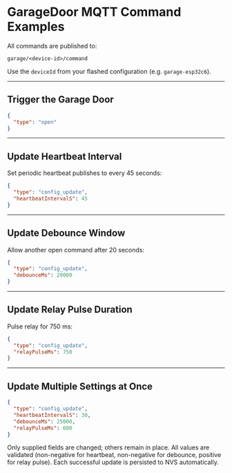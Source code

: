 # GarageDoor MQTT Command Examples

All commands are published to:

```
garage/<device-id>/command
```

Use the `deviceId` from your flashed configuration (e.g. `garage-esp32c6`).

---

## Trigger the Garage Door

```json
{
  "type": "open"
}
```

---

## Update Heartbeat Interval

Set periodic heartbeat publishes to every 45 seconds:

```json
{
  "type": "config_update",
  "heartbeatIntervalS": 45
}
```

---

## Update Debounce Window

Allow another open command after 20 seconds:

```json
{
  "type": "config_update",
  "debounceMs": 20000
}
```

---

## Update Relay Pulse Duration

Pulse relay for 750 ms:

```json
{
  "type": "config_update",
  "relayPulseMs": 750
}
```

---

## Update Multiple Settings at Once

```json
{
  "type": "config_update",
  "heartbeatIntervalS": 30,
  "debounceMs": 25000,
  "relayPulseMs": 600
}
```

Only supplied fields are changed; others remain in place. All values are validated (non-negative for heartbeat, non-negative for debounce, positive for relay pulse). Each successful update is persisted to NVS automatically.
